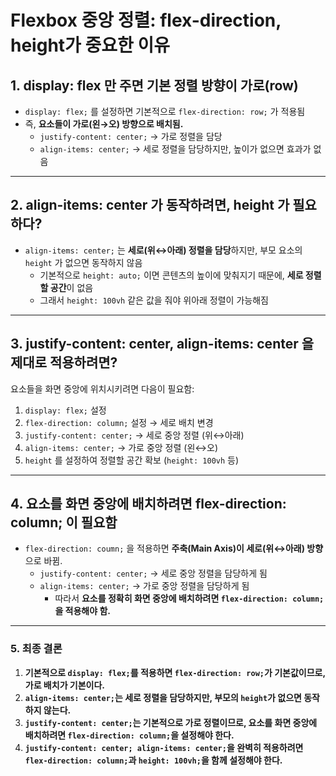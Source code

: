 # Flexbox 중앙 정렬: flex-direction, height가 중요한 이유

## 1. display: flex 만 주면 기본 정렬 방향이 가로(row)

- `display: flex;` 를 설정하면 기본적으로 `flex-direction: row;` 가 적용됨
- 즉, **요소들이 가로(왼→오) 방향으로 배치됨.**
  - `justify-content: center;` → 가로 정렬을 담당
  - `align-items: center;` → 세로 정렬을 담당하지만, 높이가 없으면 효과가 없음

---

## 2. align-items: center 가 동작하려면, height 가 필요하다?

- `align-items: center;` 는 **세로(위↔아래) 정렬을 담당**하지만, 부모 요소의 `height` 가 없으면 동작하지 않음
  - 기본적으로 `height: auto;` 이면 콘텐츠의 높이에 맞춰지기 때문에, **세로 정렬할 공간**이 없음
  - 그래서 `height: 100vh` 같은 값을 줘야 위아래 정렬이 가능해짐

---

## 3. justify-content: center, align-items: center 을 제대로 적용하려면?

요소들을 화면 중앙에 위치시키려면 다음이 필요함:

1. `display: flex;` 설정
2. `flex-direction: column;` 설정 → 세로 배치 변경
3. `justify-content: center;` → 세로 중앙 정렬 (위↔아래)
4. `align-items: center;` → 가로 중앙 정렬 (왼↔오)
5. `height` 를 설정하여 정렬할 공간 확보 (`height: 100vh` 등)

---

## 4. 요소를 화면 중앙에 배치하려면 flex-direction: column; 이 필요함

- `flex-direction: coumn;` 을 적용하면 **주축(Main Axis)이 세로(위↔아래) 방향**으로 바뀜.
  - `justify-content: center;` → 세로 중앙 정렬을 담당하게 됨
  - `align-items: center;` → 가로 중앙 정렬을 담당하게 됨
    - 따라서 **요소를 정확히 화면 중앙에 배치하려면 `flex-direction: column;`을 적용해야 함.**

---

### **5. 최종 결론**

1. **기본적으로 `display: flex;`를 적용하면 `flex-direction: row;`가 기본값이므로, 가로 배치가 기본이다.**
2. **`align-items: center;`는 세로 정렬을 담당하지만, 부모의 `height`가 없으면 동작하지 않는다.**
3. **`justify-content: center;`는 기본적으로 가로 정렬이므로, 요소를 화면 중앙에 배치하려면 `flex-direction: column;`을 설정해야 한다.**
4. **`justify-content: center; align-items: center;`을 완벽히 적용하려면 `flex-direction: column;`과 `height: 100vh;`을 함께 설정해야 한다.**
